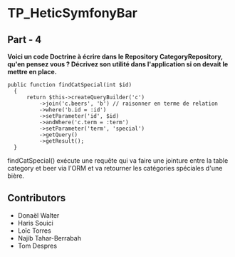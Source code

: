 # TP_HeticSymfonyBar


## Part - 4

  **Voici un code Doctrine à écrire dans le Repository CategoryRepository, qu'en pensez vous ? Décrivez son utilité dans l'application si on devait le mettre en place.**

  ```
  public function findCatSpecial(int $id)
    {
        return $this->createQueryBuilder('c')
            ->join('c.beers', 'b') // raisonner en terme de relation
            ->where('b.id = :id')
            ->setParameter('id', $id)
            ->andWhere('c.term = :term')
            ->setParameter('term', 'special')
            ->getQuery()
            ->getResult();
    }
  ```

  findCatSpecial() exécute une requête qui va faire une jointure entre la table category et beer via l'ORM
  et va retourner les catégories spéciales d'une bière.


## Contributors

  - Donaël Walter
  - Haris Souici
  - Loïc Torres
  - Najib Tahar-Berrabah
  - Tom Despres
